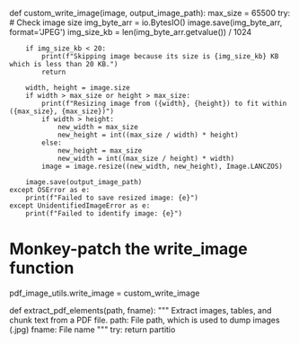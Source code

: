 def custom_write_image(image, output_image_path):
    max_size = 65500
    try:
        # Check image size
        img_byte_arr = io.BytesIO()
        image.save(img_byte_arr, format='JPEG')
        img_size_kb = len(img_byte_arr.getvalue()) / 1024
        
        if img_size_kb < 20:
            print(f"Skipping image because its size is {img_size_kb} KB which is less than 20 KB.")
            return

        width, height = image.size
        if width > max_size or height > max_size:
            print(f"Resizing image from ({width}, {height}) to fit within ({max_size}, {max_size})")
            if width > height:
                new_width = max_size
                new_height = int((max_size / width) * height)
            else:
                new_height = max_size
                new_width = int((max_size / height) * width)
            image = image.resize((new_width, new_height), Image.LANCZOS)
        
        image.save(output_image_path)
    except OSError as e:
        print(f"Failed to save resized image: {e}")
    except UnidentifiedImageError as e:
        print(f"Failed to identify image: {e}")

# Monkey-patch the write_image function
pdf_image_utils.write_image = custom_write_image

def extract_pdf_elements(path, fname):
    """
    Extract images, tables, and chunk text from a PDF file.
    path: File path, which is used to dump images (.jpg)
    fname: File name
    """
    try:
        return partitio
